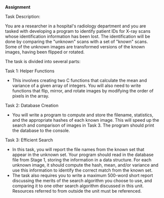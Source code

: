 **Assignment**

Task Description:

You are a researcher in a hospital's radiology department and you are tasked with developing a program to identify patient IDs for X-ray scans whose identification information has been lost. The identification will be done by comparing the "unknown" scans with a set of "known" scans. Some of the unknown images are transformed versions of the known images, having been flipped or rotated.

The task is divided into several parts:

Task 1: Helper Functions

- This involves creating two C functions that calculate the mean and variance of a given array of integers. You will also need to write functions that flip, mirror, and rotate images by modifying the order of pixels in the array.

Task 2: Database Creation

- You will write a program to compute and store the filename, statistics, and the appropriate hashes of each known image. This will speed up the search and comparison of images in Task 3. The program should print the database to the console.

Task 3: Efficient Search

- In this task, you will report the file names from the known set that appear in the unknown set. Your program should read in the database file from Stage 1, storing the information in a data structure. For each unknown image, it should compute the hash, mean, and/or variance and use this information to identify the correct match from the known set.
- The task also requires you to write a maximum 500-word short report discussing the merits of the search algorithm you choose to use, and comparing it to one other search algorithm discussed in this unit. Resources referred to from outside the unit must be referenced.
